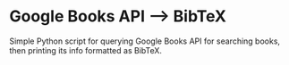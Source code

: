 # Google Books API ⟶ BibTeX
 
Simple Python script for querying Google Books API for searching books, then printing its info formatted as BibTeX.
